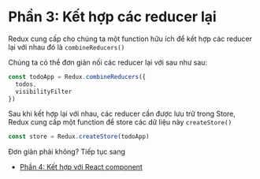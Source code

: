 # Phần 3: Kết hợp các reducer lại

Redux cung cấp cho chúng ta một function hữu ích để kết hợp các reducer lại với nhau đó là `combineReducers()`

Chúng ta có thể đơn giản nối các reducer lại với sau như sau:

```js
const todoApp = Redux.combineReducers({
  todos,
  visibilityFilter
})

```

Sau khi kết hợp lại với nhau, các reducer cần được lưu trữ trong Store, Redux cung cấp một function để store các dữ liệu này
`createStore()`

```js 
const store = Redux.createStore(todoApp)
```

Đơn giản phải không?
Tiếp tục sang 
* [Phần 4: Kết hợp với React component](/p4.md)